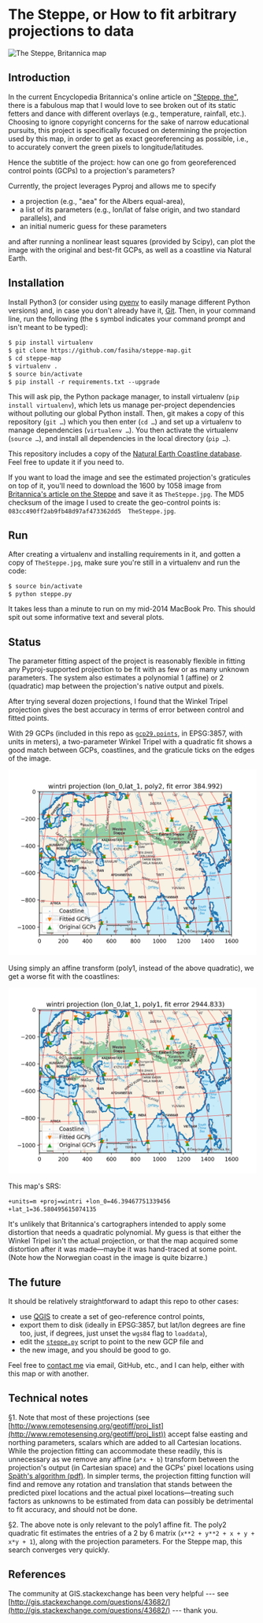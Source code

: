 The Steppe, or How to fit arbitrary projections to data
=======================================================

![The Steppe, Britannica map](http://i.stack.imgur.com/HkApE.gif)

Introduction
------------

In the current Encyclopedia Britannica's online article on ["Steppe, the"](https://www.britannica.com/place/the-Steppe), there is a fabulous map that I would love to see broken out of its static fetters and dance with different overlays (e.g., temperature, rainfall, etc.). Choosing to ignore copyright concerns for the sake of narrow educational pursuits, this project is specifically focused on determining the projection used by this map, in order to get as exact georeferencing as possible, i.e., to accurately convert the green pixels to longitude/latitudes.

Hence the subtitle of the project: how can one go from georeferenced control points (GCPs) to a projection's parameters?

Currently, the project leverages Pyproj and allows me to specify

- a projection (e.g., "aea" for the Albers equal-area),
- a list of its parameters (e.g., lon/lat of false origin, and two standard parallels), and
- an initial numeric guess for these parameters

and after running a nonlinear least squares (provided by Scipy), can plot the image with the original and best-fit GCPs, as well as a coastline via Natural Earth.

Installation
------------

Install Python3 (or consider using [pyenv](https://github.com/pyenv/pyenv) to easily manage different Python versions) and, in case you don't already have it, [Git](https://git-scm.com/). Then, in your command line, run the following (the `$` symbol indicates your command prompt and isn't meant to be typed):
```
$ pip install virtualenv
$ git clone https://github.com/fasiha/steppe-map.git
$ cd steppe-map
$ virtualenv .
$ source bin/activate
$ pip install -r requirements.txt --upgrade
```
This will ask pip, the Python package manager, to install virtualenv (`pip install virtualenv`), which lets us manage per-project dependencies without polluting our global Python install. Then, git makes a copy of this repository (`git …`) which you then enter (`cd …`) and set up a virtualenv to manage dependencies (`virtualenv …`). You then activate the virtualenv (`source …`), and install all dependencies in the local directory (`pip …`).

This repository includes a copy of the [Natural Earth Coastline database](http://www.naturalearthdata.com/downloads/10m-physical-vectors/10m-coastline/). Feel free to update it if you need to.

If you want to load the image and see the estimated projection's graticules on top of it, you'll need to download the 1600 by 1058 image from [Britannica's article on the Steppe](https://www.britannica.com/place/the-Steppe) and save it as `TheSteppe.jpg`. The MD5 checksum of the image I used to create the geo-control points is: `083cc490ff2ab9fb48d97af473362dd5  TheSteppe.jpg`.

Run
---
After creating a virtualenv and installing requirements in it, and gotten a copy of `TheSteppe.jpg`, make sure you're still in a virtualenv and run the code:
```
$ source bin/activate
$ python steppe.py
```
It takes less than a minute to run on my mid-2014 MacBook Pro. This should spit out some informative text and several plots.

Status
------

The parameter fitting aspect of the project is reasonably flexible in fitting any Pyproj-supported projection to be fit with as few or as many unknown parameters. The system also estimates a polynomial 1 (affine) or 2 (quadratic) map between the projection's native output and pixels.

After trying several dozen projections, I found that the Winkel Tripel projection gives the best accuracy in terms of error between control and fitted points.

With 29 GCPs (included in this repo as [`gcp29.points`](gcp29.points), in EPSG:3857, with units in meters), a two-parameter Winkel Tripel with a quadratic fit shows a good match between GCPs, coastlines, and the graticule ticks on the edges of the image.

![Winkel tripel, 2-parameter, poly2 fit of The Steppe map](wintri-lon_0-lat_1-quadratic.png)

Using simply an affine transform (poly1, instead of the above quadratic), we get a worse fit with the coastlines:

![Winkel tripel, 2-parameter, poly1 (affine) fit](wintri-lon_0-lat_1.png)

This map's SRS:
```
+units=m +proj=wintri +lon_0=46.39467751339456 +lat_1=36.580495615074135
```

It's unlikely that Britannica's cartographers intended to apply some distortion that needs a quadratic polynomial. My guess is that either the Winkel Tripel isn't the actual projection, or that the map acquired some distortion after it was made—maybe it was hand-traced at some point. (Note how the Norwegian coast in the image is quite bizarre.)

The future
----------

It should be relatively straightforward to adapt this repo to other cases:

- use [QGIS](https://www.qgis.org/) to create a set of geo-reference control points,
- export them to disk (ideally in EPSG:3857, but lat/lon degrees are fine too, just, if degrees, just unset the `wgs84` flag to `loaddata`),
- edit the [`steppe.py`](steppe.py) script to point to the new GCP file and
- the new image, and you should be good to go.

Feel free to [contact me](https://fasiha.github.io/#contact) via email, GitHub, etc., and I can help, either with this map or with another.

Technical notes
---------------
§1. Note that most of these projections (see [http://www.remotesensing.org/geotiff/proj_list](http://www.remotesensing.org/geotiff/proj_list)) accept false easting and northing parameters, scalars which are added to all Cartesian locations. While the projection fitting can accommodate these readily, this is unnecessary as we remove any affine (`a*x + b`) transform between the projection's output (in Cartesian space) and the GCPs' pixel locations using [Späth's algorithm (pdf)](http://hrcak.srce.hr/file/1425). In simpler terms, the projection fitting function will find and remove any rotation and translation that stands between the predicted pixel locations and the actual pixel locations—treating such factors as unknowns to be estimated from data can possibly be detrimental to fit accuracy, and should not be done.

§2. The above note is only relevant to the poly1 affine fit. The poly2 quadratic fit estimates the entries of a 2 by 6 matrix (`x**2 + y**2 + x + y + x*y + 1`), along with the projection parameters. For the Steppe map, this search converges very quickly.

References
----------

The community at GIS.stackexchange has been very helpful --- see [http://gis.stackexchange.com/questions/43682/](http://gis.stackexchange.com/questions/43682/) --- thank you.
